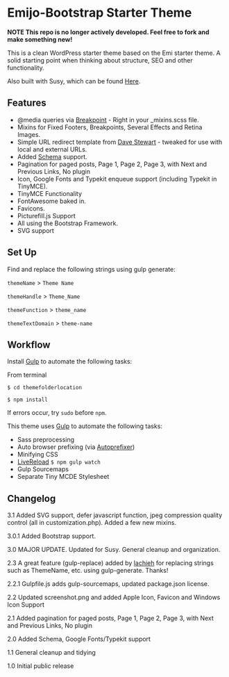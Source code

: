 Emijo-Bootstrap Starter Theme 
=================

**NOTE This repo is no longer actively developed. Feel free to fork and make something new!**

This is a clean WordPress starter theme based on the Emi starter theme.  A solid starting point when thinking about structure, SEO and other functionality.

Also built with Susy, which can be found [Here](https://github.com/jomurgel/Emijo).

Features
------------
* @media queries via [Breakpoint](http://breakpoint-sass.com/) - Right in your _mixins.scss file. 
* Mixins for Fixed Footers, Breakpoints, Several Effects and Retina Images.
* Simple URL redirect template from [Dave Stewart](http://www.davestewart.co.uk) - tweaked for use with local and external URLs.
* Added [Schema](http://www.schema.org) support.
* Pagination for paged posts, Page 1, Page 2, Page 3, with Next and Previous Links, No plugin
* Icon, Google Fonts and Typekit enqueue support (including Typekit in TinyMCE).
* TinyMCE Functionality
* FontAwesome baked in.
* Favicons.
* Picturefill.js Support
* All using the Bootstrap Framework.
* SVG support

Set Up
------------
Find and replace the following strings using gulp generate:

`themeName` > `Theme Name`

`themeHandle` > `Theme_Name`

`themeFunction` > `theme_name`

`themeTextDomain` > `theme-name`

Workflow
------------
Install [Gulp](http://gulpjs.com/) to automate the following tasks:

From terminal
```
$ cd themefolderlocation

$ npm install
```
If errors occur, try `sudo` before `npm`.

This theme uses [Gulp](http://gulpjs.com/) to automate the following tasks:
* Sass preprocessing
* Auto browser prefixing (via [Autoprefixer](https://github.com/ai/autoprefixer))
* Minifying CSS
* [LiveReload](http://livereload.com/) `$ npm gulp watch`
* Gulp Sourcemaps
* Separate Tiny MCDE Stylesheet

Changelog
------------
3.1 Added SVG support, defer javascript function, jpeg compression quality control (all in customization.php).  Added a few new mixins.

3.0.1 Added Bootstrap support.

3.0 MAJOR UPDATE.  Updated for Susy.  General cleanup and organization.  

2.3 A great feature (gulp-replace) added by [lachieh](https://github.com/lachieh) for replacing strings such as ThemeName, etc. using gulp-generate. Thanks!

2.2.1 Gulpfile.js adds gulp-sourcemaps, updated package.json license.

2.2 Updated screenshot.png and added Apple Icon, Favicon and Windows Icon Support

2.1 Added pagination for paged posts, Page 1, Page 2, Page 3, with Next and Previous Links, No plugin

2.0 Added Schema, Google Fonts/Typekit support 

1.1 General cleanup and tidying  

1.0 Initial public release
